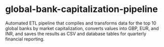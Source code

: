 # global-bank-capitalization-pipeline
Automated ETL pipeline that compiles and transforms data for the top 10 global banks by market capitalization, converts values into GBP, EUR, and INR, and saves the results as CSV and database tables for quarterly financial reporting.
